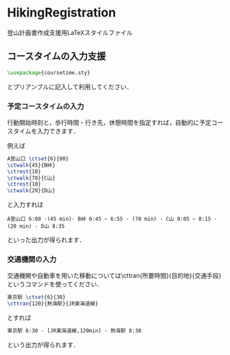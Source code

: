 # HikingRegistration
登山計画書作成支援用LaTeXスタイルファイル

## コースタイムの入力支援
``` LaTeX
\usepackage{coursetime.sty}
```
とプリアンブルに記入して利用してください．

### 予定コースタイムの入力
行動開始時刻と，歩行時間・行き先，休憩時間を指定すれば，自動的に予定コースタイムを入力できます．

例えば
``` LaTeX
A登山口 \ctset{6}{00}
\ctwalk{45}{B峠}
\ctrest{10}
\ctwalk{70}{C山}
\ctrest{10}
\ctwalk{20}{D山}
```
と入力すれば
``` 
A登山口 6:00 -(45 min)- B峠 6:45 ~ 6:55 - (70 min) - C山 8:05 ~ 8:15 - (20 min) - D山 8:35
```
といった出力が得られます．

### 交通機関の入力
交通機関や自動車を用いた移動については\cttran{所要時間}{目的地}{交通手段}というコマンドを使ってください．
``` LaTeX
東京駅 \ctset{6}{30}
\cttran{120}{熱海駅}{JR東海道線}
```
とすれば
``` LaTeX
東京駅 6:30 - [JR東海道線,120min] - 熱海駅 8:30
```
という出力が得られます．